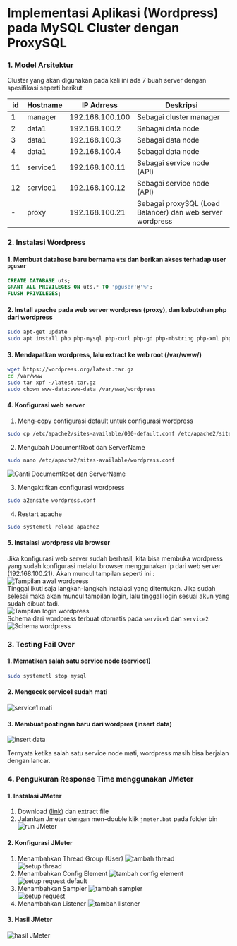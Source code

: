 # Implementasi Aplikasi (Wordpress) pada MySQL Cluster dengan ProxySQL

### 1. Model Arsitektur
Cluster yang akan digunakan pada kali ini ada 7 buah server dengan spesifikasi seperti berikut

id | Hostname | IP Adrress | Deskripsi
--- | --- | --- | ---
1 | manager | 192.168.100.100 | Sebagai cluster manager
2 | data1 | 192.168.100.2 | Sebagai data node
3 | data1 | 192.168.100.3 | Sebagai data node
4 | data1 | 192.168.100.4 | Sebagai data node
11 | service1 | 192.168.100.11 | Sebagai service node (API)
12 | service1 | 192.168.100.12 | Sebagai service node (API)
|-| proxy | 192.168.100.21 | Sebagai proxySQL (Load Balancer) dan web server wordpress

### 2. Instalasi Wordpress
#### 1. Membuat database baru bernama `uts` dan berikan akses terhadap user `pguser`
```sql
CREATE DATABASE uts;
GRANT ALL PRIVILEGES ON uts.* TO 'pguser'@'%';
FLUSH PRIVILEGES;
```
#### 2. Install apache pada web server wordpress (proxy), dan kebutuhan php dari wordpress
```bash
sudo apt-get update
sudo apt install php php-mysql php-curl php-gd php-mbstring php-xml php-xmlrpc php-imap php-ldap php-odbc php-pear php-snmp php-soap php-tidy
```
#### 3. Mendapatkan wordpress, lalu extract ke web root (/var/www/)
```bash
wget https://wordpress.org/latest.tar.gz
cd /var/www
sudo tar xpf ~/latest.tar.gz
sudo chown www-data:www-data /var/www/wordpress
```
#### 4. Konfigurasi web server
1. Meng-copy configurasi default untuk configurasi wordpress
```bash
sudo cp /etc/apache2/sites-available/000-default.conf /etc/apache2/sites-available/wordpress.conf
```
2. Mengubah DocumentRoot dan ServerName
```bash
sudo nano /etc/apache2/sites-available/wordpress.conf
```
![Ganti DocumentRoot dan ServerName](https://github.com/tamtama17/Implementasi-MySQL-Cluster/blob/master/Tugas%20UTS/gambar/gambar1.jpg "Ganti DocumentRoot dan ServerName")   

3. Mengaktifkan configurasi wordpress
```bash
sudo a2ensite wordpress.conf
```
4. Restart apache
```bash
sudo systemctl reload apache2
```
#### 5. Instalasi wordpress via browser
Jika konfigurasi web server sudah berhasil, kita bisa membuka wordpress yang sudah konfigurasi melalui browser menggunakan ip dari web server (192.168.100.21). Akan muncul tampilan seperti ini :   
![Tampilan awal wordpress](https://github.com/tamtama17/Implementasi-MySQL-Cluster/blob/master/Tugas%20UTS/gambar/gambar2.jpg "Tampilan awal wordpress")   
Tinggal ikuti saja langkah-langkah instalasi yang ditentukan. Jika sudah selesai maka akan muncul tampilan login, lalu tinggal login sesuai akun yang sudah dibuat tadi.   
![Tampilan login wordpress](https://github.com/tamtama17/Implementasi-MySQL-Cluster/blob/master/Tugas%20UTS/gambar/gambar3.jpg "Tampilan login wordpress")   
Schema dari wordpress terbuat otomatis pada `service1` dan `service2`   
![Schema wordpress](https://github.com/tamtama17/Implementasi-MySQL-Cluster/blob/master/Tugas%20UTS/gambar/gambar4.jpg "Schema wordpress")   
### 3. Testing Fail Over
#### 1. Mematikan salah satu service node (service1)
```bash
sudo systemctl stop mysql
```
#### 2. Mengecek service1 sudah mati
![service1 mati](https://github.com/tamtama17/Implementasi-MySQL-Cluster/blob/master/Tugas%20UTS/gambar/gambar5.jpg "service1 mati")
#### 3. Membuat postingan baru dari wordpres (insert data)
![insert data](https://github.com/tamtama17/Implementasi-MySQL-Cluster/blob/master/Tugas%20UTS/gambar/gambar6.jpg "insert data")   

Ternyata ketika salah satu service node mati, wordpress masih bisa berjalan dengan lancar.
### 4. Pengukuran Response Time menggunakan JMeter
#### 1. Instalasi JMeter
1. Download ([link](https://jmeter.apache.org/download_jmeter.cgi)) dan extract file
2. Jalankan Jmeter dengan men-double klik `jmeter.bat` pada folder bin
![run JMeter](https://github.com/tamtama17/Implementasi-MySQL-Cluster/blob/master/Tugas%20UTS/gambar/gambar7.jpg "run JMeter")   
#### 2. Konfigurasi JMeter
1. Menambahkan Thread Group (User)
![tambah thread](https://github.com/tamtama17/Implementasi-MySQL-Cluster/blob/master/Tugas%20UTS/gambar/gambar8.jpg "tambah thread")   
![setup thread](https://github.com/tamtama17/Implementasi-MySQL-Cluster/blob/master/Tugas%20UTS/gambar/gambar9.jpg "setup thread")   
2. Menambahkan Config Element
![tambah config element](https://github.com/tamtama17/Implementasi-MySQL-Cluster/blob/master/Tugas%20UTS/gambar/gambar10.jpg "tambah config element")   
![setup request default](https://github.com/tamtama17/Implementasi-MySQL-Cluster/blob/master/Tugas%20UTS/gambar/gambar11.jpg "setup request default")   
3. Menambahkan Sampler
![tambah sampler](https://github.com/tamtama17/Implementasi-MySQL-Cluster/blob/master/Tugas%20UTS/gambar/gambar12.jpg "tambah sampler")   
![setup request](https://github.com/tamtama17/Implementasi-MySQL-Cluster/blob/master/Tugas%20UTS/gambar/gambar13.jpg "setup request")   
4. Menambahkan Listener
![tambah listener](https://github.com/tamtama17/Implementasi-MySQL-Cluster/blob/master/Tugas%20UTS/gambar/gambar14.jpg "tambah listener")   
#### 3. Hasil JMeter
![hasil JMeter](https://github.com/tamtama17/Implementasi-MySQL-Cluster/blob/master/Tugas%20UTS/gambar/gambar15.jpg "hasil JMeter")   
